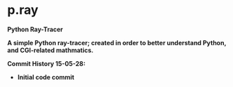 # p.ray
<b>Python Ray-Tracer

A simple Python ray-tracer; created in order to better understand Python, and CGI-related mathmatics.

<b>Commit History
15-05-28:
  - Initial code commit
